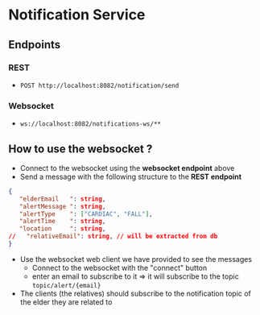 # Notification Service
## Endpoints
### REST
- `POST http://localhost:8082/notification/send`
### Websocket
- `ws://localhost:8082/notifications-ws/**`
## How to use the websocket ?
- Connect to the websocket using the **websocket endpoint** above
- Send a message with the following structure to the **REST endpoint**
```json
{
   "elderEmail   ": string, 
   "alertMessage ": string,
   "alertType    ": ["CARDIAC", "FALL"],
   "alertTime    ": string,
   "location     ": string,
//   "relativeEmail": string, // will be extracted from db
}
```
- Use the websocket web client we have provided to see the messages 
  - Connect to the websocket with the "connect" button
  - enter an email to subscribe to it => it will subscribe to the topic `topic/alert/{email}`
- The clients (the relatives) should subscribe to the notification topic of the elder they are related to